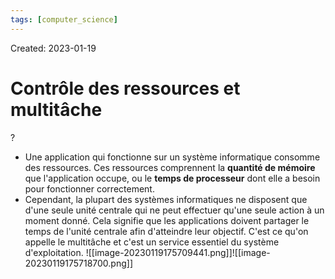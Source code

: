 ```yaml
---
tags: [computer_science] 
---
```

Created: 2023-01-19

# Contrôle des ressources et multitâche
?
- Une application qui fonctionne sur un système informatique consomme des ressources. Ces ressources comprennent la **quantité de mémoire** que l'application occupe, ou le **temps de processeur** dont elle a besoin pour fonctionner correctement.
- Cependant, la plupart des systèmes informatiques ne disposent que d'une seule unité centrale qui ne peut effectuer qu'une seule action à un moment donné. Cela signifie que les applications doivent partager le temps de l'unité centrale afin d'atteindre leur objectif. C'est ce qu'on appelle le multitâche et c'est un service essentiel du système d'exploitation. ![[image-20230119175709441.png]]![[image-20230119175718700.png]]
<!--SR:!2023-08-10,113,250-->

